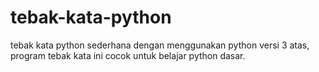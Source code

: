 # tebak-kata-python
tebak kata python sederhana dengan menggunakan python versi 3 atas, program tebak kata ini cocok untuk belajar python dasar.
